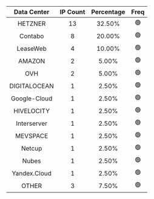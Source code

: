 | Data Center | IP Count | Percentage | Freq |
|:------------:|:--------:|:-----------:|:-----:|
| HETZNER | 13 | 32.50% | 🟢 |
| Contabo | 8 | 20.00% | 🟢 |
| LeaseWeb | 4 | 10.00% | 🟢 |
| AMAZON | 2 | 5.00% | 🟢 |
| OVH | 2 | 5.00% | 🟢 |
| DIGITALOCEAN | 1 | 2.50% | 🟢 |
| Google-Cloud | 1 | 2.50% | 🟢 |
| HIVELOCITY | 1 | 2.50% | 🟢 |
| Interserver | 1 | 2.50% | 🟢 |
| MEVSPACE | 1 | 2.50% | 🟢 |
| Netcup | 1 | 2.50% | 🟢 |
| Nubes | 1 | 2.50% | 🟢 |
| Yandex.Cloud | 1 | 2.50% | 🟢 |
| OTHER | 3 | 7.50% | 🟢 |
